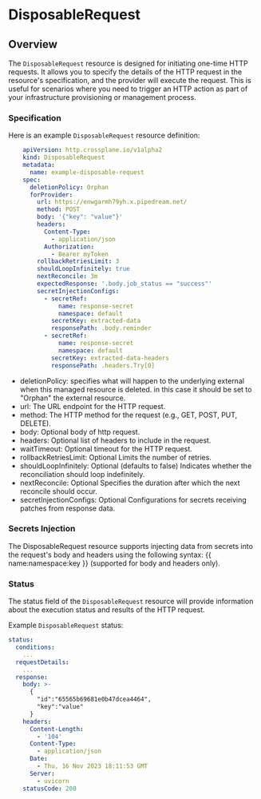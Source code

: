 # DisposableRequest

## Overview

The `DisposableRequest` resource is designed for initiating one-time HTTP requests. It allows you to specify the details of the HTTP request in the resource's specification, and the provider will execute the request. This is useful for scenarios where you need to trigger an HTTP action as part of your infrastructure provisioning or management process.


### Specification

Here is an example `DisposableRequest` resource definition:
```yaml
    apiVersion: http.crossplane.io/v1alpha2
    kind: DisposableRequest
    metadata:
      name: example-disposable-request
    spec:
      deletionPolicy: Orphan
      forProvider:
        url: https://enwgarmh79yh.x.pipedream.net/
        method: POST
        body: '{"key": "value"}'
        headers:
          Content-Type:
            - application/json
          Authorization:
            - Bearer myToken
        rollbackRetriesLimit: 3
        shouldLoopInfinitely: true
        nextReconcile: 3m
        expectedResponse: '.body.job_status == "success"'
        secretInjectionConfigs: 
          - secretRef:
              name: response-secret
              namespace: default
            secretKey: extracted-data
            responsePath: .body.reminder
          - secretRef:
              name: response-secret
              namespace: default
            secretKey: extracted-data-headers
            responsePath: .headers.Try[0]
```

-  deletionPolicy: specifies what will happen to the underlying external when this managed resource is   deleted. in this case it should be set to "Orphan" the external resource.
-  url: The URL endpoint for the HTTP request.
-  method: The HTTP method for the request (e.g., GET, POST, PUT, DELETE).
-  body: Optional body of http request.
-  headers: Optional list of headers to include in the request.
-  waitTimeout: Optional timeout for the HTTP request.
-  rollbackRetriesLimit: Optional Limits the number of retries.
-  shouldLoopInfinitely: Optional (defaults to false) Indicates whether the reconciliation should loop indefinitely.
-  nextReconcile: Optional Specifies the duration after which the next reconcile should occur.
-  secretInjectionConfigs: Optional Configurations for secrets receiving patches from response data.

### Secrets Injection
The DisposableRequest resource supports injecting data from secrets into the request's body and headers using the following syntax: {{ name:namespace:key }} (supported for body and headers only).

### Status
The status field of the `DisposableRequest` resource will provide information about the execution status and results of the HTTP request.

Example `DisposableRequest` status:
  ```yaml
  status:
    conditions:
      ...
    requestDetails:
      ...
    response:
      body: >-
        {
          "id":"65565b69681e0b47dcea4464",
          "key":"value"
        }
      headers:
        Content-Length:
          - '104'
        Content-Type:
          - application/json
        Date:
          - Thu, 16 Nov 2023 18:11:53 GMT
        Server:
          - uvicorn
      statusCode: 200
  ```
